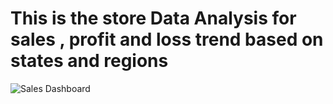 # This is the store Data Analysis for sales , profit and loss trend based on states and regions
![Sales Dashboard](https://github.com/nirmal2i43a5/Tableau-Store-Data-Analysis/assets/53563750/a0c0483f-9f09-4e45-96c9-a14a5414c6ea)

